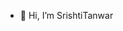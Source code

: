 - 👋 Hi, I’m SrishtiTanwar

<!---
SrishtiTanwar/SrishtiTanwar is a ✨ special ✨ repository because its `README.md` (this file) appears on your GitHub profile.
You can click the Preview link to take a look at your changes.
--->

